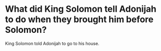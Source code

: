# What did King Solomon tell Adonijah to do when they brought him before Solomon?

King Solomon told Adonijah to go to his house.
